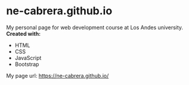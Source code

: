 # ne-cabrera.github.io
My personal page for web development course at Los Andes university.  
**Created with:**
* HTML
* CSS
* JavaScript
* Bootstrap  

My page url: https://ne-cabrera.github.io/
